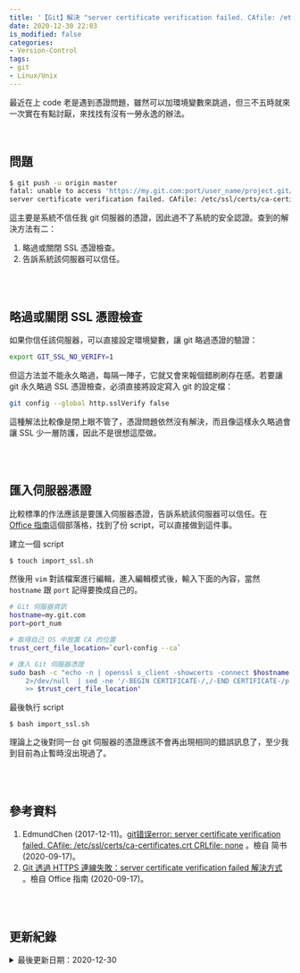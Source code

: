 ```yaml
---
title: '【Git】解決 "server certificate verification failed. CAfile: /etc/ssl/certs/ca-certificates.crt CRLfile: none" '
date: 2020-12-30 22:03
is_modified: false
categories:
- Version-Control 
tags:
- git
- Linux/Unix
--- 
```


最近在上 code 老是遇到憑證問題，雖然可以加環境變數來跳過，但三不五時就來一次實在有點討厭，來找找有沒有一勞永逸的辦法。

<!--more-->
<br>

## 問題

```bash
$ git push -u origin master
fatal: unable to access 'https://my.git.com:port/user_name/project.git/':
server certificate verification failed. CAfile: /etc/ssl/certs/ca-certificates.crt CRLfile: none
```

這主要是系統不信任我 git 伺服器的憑證，因此過不了系統的安全認證。查到的解決方法有二：
1. 略過或關閉 SSL 憑證檢查。
2. 告訴系統該伺服器可以信任。

<br><br>

## 略過或關閉 SSL 憑證檢查

如果你信任該伺服器，可以直接設定環境變數，讓 git 略過憑證的驗證：

```bash
export GIT_SSL_NO_VERIFY=1 
```

但這方法並不能永久略過，每隔一陣子，它就又會來報個錯刷刷存在感。若要讓 git 永久略過 SSL 憑證檢查，必須直接將設定寫入 git 的設定檔：

```bash
git config --global http.sslVerify false
```

這種解法比較像是閉上眼不管了，憑證問題依然沒有解決，而且像這樣永久略過會讓 SSL 少一層防護，因此不是很想這麼做。

<br><br>

## 匯入伺服器憑證

比較標準的作法應該是要匯入伺服器憑證，告訴系統該伺服器可以信任。在 [Office 指南](https://officeguide.cc/git-https-server-certificate-verification-failed-solution/)這個部落格，找到了份 script，可以直接做到這件事。

建立一個 script
```bash
$ touch import_ssl.sh
```

然後用 `vim` 對該檔案進行編輯，進入編輯模式後，輸入下面的內容，當然 `hostname` 跟 `port` 記得要換成自己的。
 
```bash
# Git 伺服器資訊
hostname=my.git.com
port=port_num

# 取得自己 OS 中放置 CA 的位置
trust_cert_file_location=`curl-config --ca`

# 匯入 Git 伺服器憑證
sudo bash -c "echo -n | openssl s_client -showcerts -connect $hostname:$port \
    2>/dev/null  | sed -ne '/-BEGIN CERTIFICATE-/,/-END CERTIFICATE-/p'  \
    >> $trust_cert_file_location"
``` 


最後執行 script
```
$ bash import_ssl.sh
```

理論上之後對同一台 git 伺服器的憑證應該不會再出現相同的錯誤訊息了，至少我到目前為止暫時沒出現過了。


<br><br> 

## 參考資料 
1. EdmundChen (2017-12-11)。[git错误error: server certificate verification failed. CAfile: /etc/ssl/certs/ca-certificates.crt CRLfile: none](https://www.jianshu.com/p/7d599bdf370a) 。檢自 简书 (2020-09-17)。
2. [Git 透過 HTTPS 連線失敗：server certificate verification failed 解決方式](https://officeguide.cc/git-https-server-certificate-verification-failed-solution/) 。檢自 Office 指南 (2020-09-17)。

<br><br> 

## 更新紀錄
<details>
  <summary>最後更新日期：2020-12-30</summary>
  <ul class="timestamp">
    　<li>2020-12-30 發布</li>
    　<li>2020-09-17 完稿</li>
    　<li>2020-09-17 起稿</li>
  </ul>
</details>